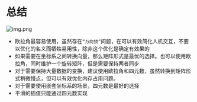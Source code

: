 # 总结

![img.png](/imgs/visual/3d-math/quaternion-4.png)

- 欧拉角最容易使用，虽然存在`“万向锁”`问题，在可以有效简化人机交互，不要以优化的名义而牺牲易用性，除非这个优化是确定有效果的
- 如果需要在坐标系之间转换向量，那么矩阵形式是最优的选择。也可以使用欧拉角，同时维护一个旋转矩阵，但是需要保持两者同步
- 对于需要保持大量数据的变换，建议使用欧拉角和四元数，虽然转换到矩阵形式稍微慢点，但可以有效优化内存占用问题。
- 对于需要使用嵌套坐标系的场景，四元数是最好的选择
- 平滑的插值只能通过四元数实现

[//]: # '## 从欧拉角转换为矩阵'
[//]: #
[//]: # '## 从矩阵转换为欧拉角'
[//]: #
[//]: # '## 从四元数转换为矩阵'
[//]: #
[//]: # '## 从矩阵转换为四元数'
[//]: #
[//]: # '## 从欧拉角转换为四元数'
[//]: #
[//]: # '## 从四元数转换为欧拉角'
